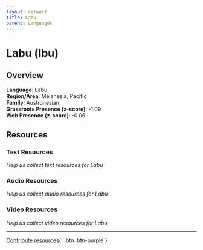 ```yaml
---
layout: default
title: Labu
parent: Languages
---
```


# Labu (lbu)

## Overview

**Language**: Labu  
**Region/Area**: Melanesia, Pacific  
**Family**: Austronesian  
**Grassroots Presence (z-score)**: -1.09  
**Web Presence (z-score)**: -0.06  

## Resources

### Text Resources
*Help us collect text resources for Labu*

### Audio Resources
*Help us collect audio resources for Labu*

### Video Resources
*Help us collect video resources for Labu*

---

[Contribute resources](https://forms.office.com/e/1SfLJx3u1r){: .btn .btn-purple }
